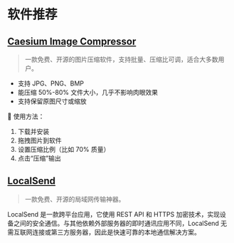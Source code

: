 

# 软件推荐

## [Caesium Image Compressor](https://github.com/Lymphatus/caesium-image-compressor)

> 一款免费、开源的图片压缩软件，支持批量、压缩比可调，适合大多数用户。

- 支持 JPG、PNG、BMP
- 能压缩 50%-80% 文件大小，几乎不影响肉眼效果
- 支持保留原图尺寸或缩放

📌 使用方法：

1. 下载并安装
2. 拖拽图片到软件
3. 设置压缩比例（比如 70% 质量）
4. 点击“压缩”输出

## [LocalSend](https://github.com/localsend/localsend)

>一款免费、开源的局域网传输神器。

LocalSend 是一款跨平台应用，它使用 REST API 和 HTTPS 加密技术，实现设备之间的安全通信。与其他依赖外部服务器的即时通讯应用不同，LocalSend 无需互联网连接或第三方服务器，因此是快速可靠的本地通信解决方案。